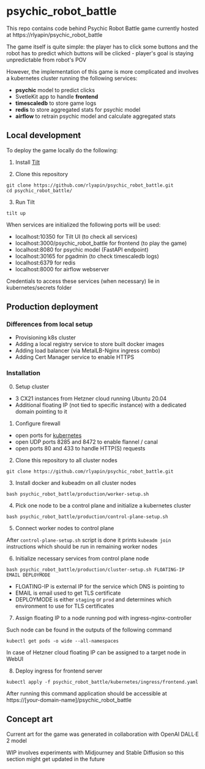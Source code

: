 # psychic_robot_battle

This repo contains code behind Psychic Robot Battle game currently hosted at https://rlyapin/psychic_robot_battle

The game itself is quite simple: the player has to click some buttons and the robot has to predict which buttons will be clicked - player's goal is staying unpredictable from robot's POV

However, the implementation of this game is more complicated and involves a kubernetes cluster running the following services:
* **psychic** model to predict clicks
* SvetleKit app to handle **frontend**
* **timescaledb** to store game logs
* **redis** to store aggregated stats for psychic model
* **airflow** to retrain psychic model and calculate aggregated stats

## Local development

To deploy the game locally do the following:

1. Install [Tilt](https://tilt.dev/)

2. Clone this repository

```
git clone https://github.com/rlyapin/psychic_robot_battle.git
cd psychic_robot_battle/
```

3. Run Tilt

```
tilt up
```

When services are initialized the following ports will be used:
* localhost:10350 for Tilt UI (to check all services)
* localhost:3000/psychic_robot_battle for frontend (to play the game)
* localhost:8080 for psychic model (FastAPI endpoint)
* localhost:30165 for pgadmin (to check timescaledb logs)
* localhost:6379 for redis
* localhost:8000 for airflow webserver

Credentials to access these services (when necessary) lie in kubernetes/secrets folder

## Production deployment

### Differences from local setup

* Provisioning k8s cluster
* Adding a local registry service to store built docker images
* Adding load balancer (via MetalLB-Nginx ingress combo)
* Adding Cert Manager service to enable HTTPS

### Installation

0. Setup cluster

* 3 CX21 instances from Hetzner cloud running Ubuntu 20.04
* Additional floating IP (not tied to specific instance) with a dedicated domain pointing to it

1. Configure firewall

* open ports for [kubernetes](https://kubernetes.io/docs/reference/ports-and-protocols/)
* open UDP ports 8285 and 8472 to enable flannel / canal
* open ports 80 and 433 to handle HTTP(S) requests

2. Clone this repository to all cluster nodes

```
git clone https://github.com/rlyapin/psychic_robot_battle.git
```

3. Install docker and kubeadm on all cluster nodes

```
bash psychic_robot_battle/production/worker-setup.sh
```

4. Pick one node to be a control plane and initialize a kubernetes cluster

```
bash psychic_robot_battle/production/control-plane-setup.sh
```

5. Connect worker nodes to control plane

After `control-plane-setup.sh` script is done it prints `kubeadm join` instructions which should be run in remaining worker nodes

6. Initialize necessary services from control plane node

```
bash psychic_robot_battle/production/cluster-setup.sh FLOATING-IP EMAIL DEPLOYMODE
```
* FLOATING-IP is external IP for the service which DNS is pointing to
* EMAIL is email used to get TLS certificate
* DEPLOYMODE is either `staging` or `prod` and determines which environment to use for TLS certificates

7. Assign floating IP to a node running pod with ingress-nginx-controller

Such node can be found in the outputs of the following command
```
kubectl get pods -o wide --all-namespaces
```
In case of Hetzner cloud floating IP can be assigned to a target node in WebUI

8. Deploy ingress for frontend server
```
kubectl apply -f psychic_robot_battle/kubernetes/ingress/frontend.yaml
```
After running this command application should be accessible at https://[your-domain-name]/psychic_robot_battle

## Concept art

Current art for the game was generated in collaboration with OpenAI DALL·E 2 model

WIP involves experiments with Midjourney and Stable Diffusion so this section might get updated in the future
